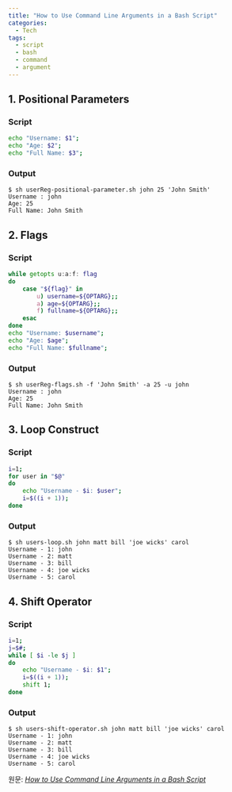 ```yaml
---
title: "How to Use Command Line Arguments in a Bash Script"
categories:
  - Tech
tags:
  - script
  - bash
  - command
  - argument
---
```


## 1. Positional Parameters
### Script
```sh
echo "Username: $1";
echo "Age: $2";
echo "Full Name: $3";
```
### Output
```
$ sh userReg-positional-parameter.sh john 25 'John Smith'
Username : john
Age: 25
Full Name: John Smith
```

## 2. Flags
### Script
```sh
while getopts u:a:f: flag
do
    case "${flag}" in
        u) username=${OPTARG};;
        a) age=${OPTARG};;
        f) fullname=${OPTARG};;
    esac
done
echo "Username: $username";
echo "Age: $age";
echo "Full Name: $fullname";
```

### Output
```
$ sh userReg-flags.sh -f 'John Smith' -a 25 -u john
Username : john
Age: 25
Full Name: John Smith
```

## 3. Loop Construct
### Script
```sh
i=1;
for user in "$@" 
do
    echo "Username - $i: $user";
    i=$((i + 1));
done
```
### Output
```
$ sh users-loop.sh john matt bill 'joe wicks' carol
Username - 1: john
Username - 2: matt
Username - 3: bill
Username - 4: joe wicks
Username - 5: carol
```

## 4. Shift Operator
### Script
```sh
i=1;
j=$#;
while [ $i -le $j ] 
do
    echo "Username - $i: $1";
    i=$((i + 1));
    shift 1;
done
```
### Output
```
$ sh users-shift-operator.sh john matt bill 'joe wicks' carol
Username - 1: john
Username - 2: matt
Username - 3: bill
Username - 4: joe wicks
Username - 5: carol
```
원문: [_How to Use Command Line Arguments in a Bash Script_](https://www.baeldung.com/linux/use-command-line-arguments-in-bash-script)